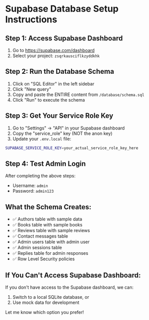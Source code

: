 # Supabase Database Setup Instructions

## Step 1: Access Supabase Dashboard
1. Go to https://supabase.com/dashboard
2. Select your project: `zsqrkausciflkzyddkhk`

## Step 2: Run the Database Schema
1. Click on "SQL Editor" in the left sidebar
2. Click "New query"
3. Copy and paste the ENTIRE content from `/database/schema.sql`
4. Click "Run" to execute the schema

## Step 3: Get Your Service Role Key
1. Go to "Settings" → "API" in your Supabase dashboard
2. Copy the "service_role" key (NOT the anon key)
3. Update your `.env.local` file:

```bash
SUPABASE_SERVICE_ROLE_KEY=your_actual_service_role_key_here
```

## Step 4: Test Admin Login
After completing the above steps:
- Username: `admin`
- Password: `admin123`

## What the Schema Creates:
- ✅ Authors table with sample data
- ✅ Books table with sample books
- ✅ Reviews table with sample reviews
- ✅ Contact messages table
- ✅ Admin users table with admin user
- ✅ Admin sessions table
- ✅ Replies table for admin responses
- ✅ Row Level Security policies

## If You Can't Access Supabase Dashboard:
If you don't have access to the Supabase dashboard, we can:
1. Switch to a local SQLite database, or
2. Use mock data for development

Let me know which option you prefer!
